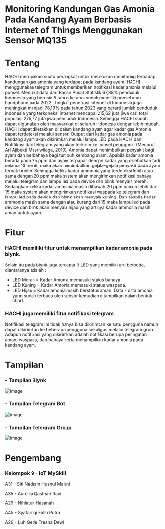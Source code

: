 # Monitoring Kandungan Gas Amonia Pada Kandang Ayam Berbasis Internet of Things Menggunakan Sensor MQ135
# Tentang
HACHI merupakan suatu perangkat untuk melakukan monitoring terhadap kandungan gas amonia yang terdapat pada kandang ayam. HACHI menggunakan telegram untuk memberikan notifikasi kadar amonia melalui ponsel. Menurut data dari Badan Pusat Statistik 67,88% penduduk Indonesia yang berusia 5 tahun ke atas sudah memiliki ponsel atau handphone pada 2022. Tingkat penetrasi internet di Indonesia juga meningkat menjadi 78,19% pada tahun 2023 yang berarti jumlah penduduk indonesia yang terkoneksi internet mencapai 215,62 juta jiwa dari total populasi 275,77 juta jiwa penduduk Indonesia. Sehingga HACHI sudah dapat digunakan oleh masyarakat di seluruh indonesia dengan lebih mudah. HACHI dapat diletakkan di dalam kandang ayam agar kadar gas Amonia dapat terdeteksi melalui sensor. Output dari kadar gas amonia pada kandang ayam akan dikirimkan melalui lampu LED pada HACHI dan Notifikasi dari telegram yang akan terkirim ke ponsel pengguna. (Menurut Ari Ajibekti Masriwilaga, 2019), Amonia dapat menimbulkan penyakit bagi ayam dan berbahaya bagi tumbuh kembang ayam. Apabila kadar amonia berada pada 25 ppm dan ayam terpapar dengan kadar yang disebutkan tadi selama 15 menit, maka akan menimbulkan gejala–gejala penyakit pada ayam ternak broiler. Sehingga ketika kadar ammonia yang terdeteksi lebih atau sama dengan 20 ppm maka system akan mengirimkan notifikasi bahaya melalui telegram dan lampu led pada device dan blink menyala merah. Sedangkan ketika kadar ammonia masih dibawah 20 ppm namun lebih dari 15 maka system akan mengirimkan notifikasi waspada ke telegram dan lampu led pada device dan blynk akan menyala kuning. Dan apabila kadar ammonia masih sama dengan atau kurang dari 15 maka lampu led pada device dan blink akan menyala hijau yang artinya kadar ammonia masih aman untuk ayam.
# Fitur
### HACHI memiliki fitur untuk menampilkan kadar amonia pada blynk. 
Selain itu pada blynk juga terdapat 3 LED yang memiliki arti berbeda, diantaranya adalah :
- LED Merah = Kadar Amonia memasuki status bahaya.
- LED Kuning = Kadar Amonia memasuki status waspada.
- LED Hijau = Kadar amonia masih berstatus aman.
Data - data amonia yang sudah terbaca oleh sensor kemudian ditampilkan dalam bentuk chart.

### HACHI juga memiliki fitur notifikasi telegram
Notifikasi telegram ini tidak hanya bisa dikirimkan ke satu pengguna namun dapat dikirimkan ke beberapa pengguna sekaligus melalui telegram grup. Adapun notifikasi yang dikirimkan adalah notifikasi berupa peringatan aman, waspada, dan bahaya serta menampilkan kadar amonia pada kandang ayam.
# Tampilan
### - Tampilan Blynk
![image](https://github.com/trsdewi/IoT-MySkill-Kelompok9-FinalProject/assets/76573977/cff2501e-37b0-46b4-8a06-8a24224db8c1)

### - Tampilan Telegram Bot

![image](https://github.com/trsdewi/IoT-MySkill-Kelompok9-FinalProject/assets/76573977/e7a7bc88-392c-4343-8b88-f9766aad1d3f)

### - Tampilan Telegram Group
![image](https://github.com/trsdewi/IoT-MySkill-Kelompok9-FinalProject/assets/76573977/43f509df-90aa-4d21-8df1-a34f84f0aa48)

# Pengembang
### Kelompok 9 - IoT MySkill

A31 - Siti Nadzrin Husnul Ma’ani 

A35 - Aurellia Qasthari Ravi

A29 - Nihlatun Hasanah

A45 - Syafarifqi Falih Putra

A26	- Luh Gede Tresna Dewi
